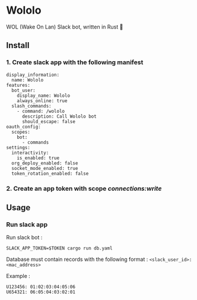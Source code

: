 # Wololo

WOL (Wake On Lan) Slack bot, written in Rust 🚀

## Install

### 1. Create slack app with the following manifest
```
display_information:
  name: Wololo
features:
  bot_user:
    display_name: Wololo
    always_online: true
  slash_commands:
    - command: /wololo
      description: Call Wololo bot
      should_escape: false
oauth_config:
  scopes:
    bot:
      - commands
settings:
  interactivity:
    is_enabled: true
  org_deploy_enabled: false
  socket_mode_enabled: true
  token_rotation_enabled: false
```

### 2. Create an app token with scope *connections:write*

## Usage

### Run slack app

Run slack bot :
```
SLACK_APP_TOKEN=$TOKEN cargo run db.yaml
```

Database must contain records with the following format : `<slack_user_id>: <mac_address>`

Example :

```
U123456: 01:02:03:04:05:06
U654321: 06:05:04:03:02:01
```
